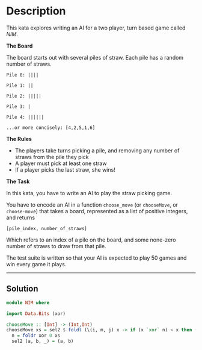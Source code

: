 # Description

This kata explores writing an AI for a two player, turn based game called _NIM_.

**The Board**

The board starts out with several piles of straw. Each pile has a random number of straws.

```
Pile 0: ||||

Pile 1: ||

Pile 2: |||||

Pile 3: |

Pile 4: ||||||

...or more concisely: [4,2,5,1,6]
```

**The Rules**

- The players take turns picking a pile, and removing any number of straws from the pile they pick
- A player must pick at least one straw
- If a player picks the last straw, she wins!

**The Task**

In this kata, you have to write an AI to play the straw picking game.

You have to encode an AI in a function `choose_move` (or `chooseMove`, or `choose-move`) that takes a board, represented as a list of positive integers, and returns

```
[pile_index, number_of_straws]
```

Which refers to an index of a pile on the board, and some none-zero number of straws to draw from that pile.

The test suite is written so that your AI is expected to play 50 games and win every game it plays.

---

## Solution

```hs
module NIM where

import Data.Bits (xor)

chooseMove :: [Int] -> (Int,Int)
chooseMove xs = sel2 $ foldl (\(i, m, j) x -> if (x `xor` n) < x then (j, x - (x `xor` n), j + 1) else (i, m, j + 1)) (0, 0, 0) xs where
  n = foldr xor 0 xs
  sel2 (a, b, _) = (a, b)
```
